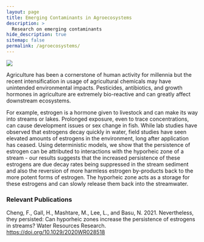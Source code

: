 ```yaml
---
layout: page
title: Emerging Contaminants in Agroecosystems
description: >
  Research on emerging contaminants
hide_description: true
sitemap: false
permalink: /agroecosystems/
---
```


![](/assets/img/blog/tree-water-grass-creek-marsh-field-657261-pxhere.com.jpg)

Agriculture has been a cornerstone of human activity for millennia but the recent intensification in usage of agricultural chemicals may have unintended environmental impacts. Pesticides, antibiotics, and growth hormones in agriculture are extremely bio-reactive and can greatly affect downstream ecosystems. 

For example, estrogen is a hormone given to livestock and can make its way into streams or lakes. Prolonged exposure, even to trace concentrations, can cause development issues or sex change in fish. While lab studies have observed that estrogens decay quickly in water, field studies have seen elevated amounts of estrogens in the environment, long after application has ceased. Using deterministic models, we show that the persistence of estrogen can be attributed to interactions with the hyporheic zone of a stream - our results suggests that the increased persistence of these estrogens are due decay rates being suppressed in the stream sediment and also the reversion of more harmless estrogen by-products back to the more potent forms of estrogen. The hyporheic zone acts as a storage for these estrogens and can slowly release them back into the streamwater.   

### Relevant Publications 
Cheng, F., Gall, H., Mashtare, M., Lee, L., and Basu, N. 2021. Nevertheless, they persisted: Can hyporheic zones increase the persistence of estrogens in streams? Water Resources Research. https://doi.org/10.1029/2020WR028518
